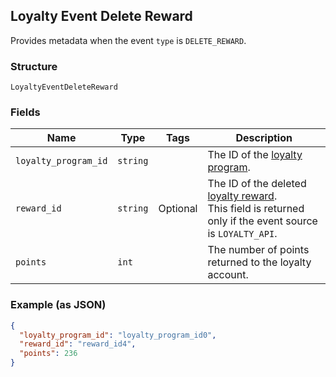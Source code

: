 ## Loyalty Event Delete Reward

Provides metadata when the event `type` is `DELETE_REWARD`.

### Structure

`LoyaltyEventDeleteReward`

### Fields

| Name | Type | Tags | Description |
|  --- | --- | --- | --- |
| `loyalty_program_id` | `string` |  | The ID of the [loyalty program](#type-LoyaltyProgram). |
| `reward_id` | `string` | Optional | The ID of the deleted [loyalty reward](#type-LoyaltyReward).<br>This field is returned only if the event source is `LOYALTY_API`. |
| `points` | `int` |  | The number of points returned to the loyalty account. |

### Example (as JSON)

```json
{
  "loyalty_program_id": "loyalty_program_id0",
  "reward_id": "reward_id4",
  "points": 236
}
```

